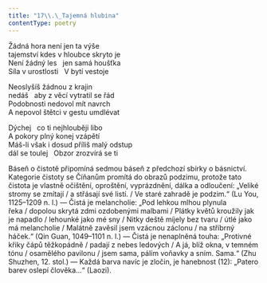 ```yaml
---
title: "17\\.\_Tajemná hlubina"
contentType: poetry
---
```


<section>

Žádná hora není jen ta výše  
tajemství kdes v hloubce skryto je  
Není žádný les   jen samá houšťka  
Síla v urostlosti   V bytí vestoje

</section>

<section>

Neoslyšíš žádnou z krajin  
nedáš   aby z věcí vytratil se řád  
Podobnosti nedovol mít navrch  
A nepovol štětci v gestu umdlévat

</section>

<section>

Dýchej   co ti nejhlouběji libo  
A pokory plný konej vzápětí  
Máš-li však i dosud příliš malý odstup  
dál se toulej   Obzor zrozvírá se ti

</section>


<section>

Báseň o čistotě připomíná sedmou báseň z předchozí sbírky o básnictví. Kategorie čistoty se Číňanům promítá do obrazů podzimu, protože tato čistota je vlastně očištění, oproštění, vyprázdnění, dálka a odloučení: „Veliké stromy se zmítají / a střásají své listí. / Ve staré zahradě je podzim.“ (Lu You, 1125–1209 n. l.) — Čistá je melancholie: „Pod lehkou mlhou plynula řeka / dopolou skrytá zdmi ozdobenými malbami / Plátky květů kroužily jak je napadlo / lehounké jako mé sny / Nitky deště míjely bez tvaru / útlé jako má melancholie / Malátně zavěsil jsem vzácnou záclonu / na stříbrný háček.“ (Qin Guan, 1049–1101 n. l.) — Čistá je nenaplněná touha: „Protivné křiky čápů těžkopádně / padají z nebes ledových / A já, blíž okna, v temném tónu / osamělého pavilonu / jsem sama, pálím voňavky a sním. Sama.“ (Zhu Shuzhen, 12. stol.) — Každá barva navíc je zločin, je hanebnost (12): „Patero barev oslepí člověka…“ (Laozi).

</section>
